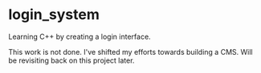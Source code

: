 # login_system
Learning C++ by creating a login interface.

This work is not done. I've shifted my efforts towards building a CMS. Will be revisiting back on this project later.
